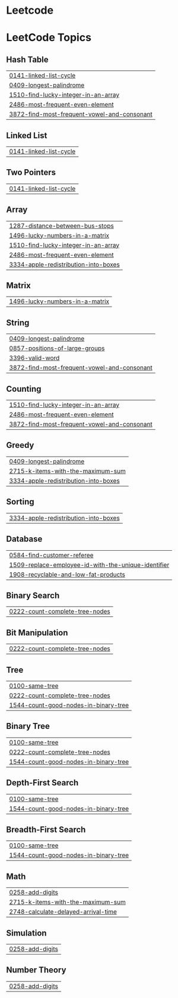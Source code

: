 # Leetcode
<!---LeetCode Topics Start-->
# LeetCode Topics
## Hash Table
|  |
| ------- |
| [0141-linked-list-cycle](https://github.com/arulselvan02/Leetcode/tree/master/0141-linked-list-cycle) |
| [0409-longest-palindrome](https://github.com/arulselvan02/Leetcode/tree/master/0409-longest-palindrome) |
| [1510-find-lucky-integer-in-an-array](https://github.com/arulselvan02/Leetcode/tree/master/1510-find-lucky-integer-in-an-array) |
| [2486-most-frequent-even-element](https://github.com/arulselvan02/Leetcode/tree/master/2486-most-frequent-even-element) |
| [3872-find-most-frequent-vowel-and-consonant](https://github.com/arulselvan02/Leetcode/tree/master/3872-find-most-frequent-vowel-and-consonant) |
## Linked List
|  |
| ------- |
| [0141-linked-list-cycle](https://github.com/arulselvan02/Leetcode/tree/master/0141-linked-list-cycle) |
## Two Pointers
|  |
| ------- |
| [0141-linked-list-cycle](https://github.com/arulselvan02/Leetcode/tree/master/0141-linked-list-cycle) |
## Array
|  |
| ------- |
| [1287-distance-between-bus-stops](https://github.com/arulselvan02/Leetcode/tree/master/1287-distance-between-bus-stops) |
| [1496-lucky-numbers-in-a-matrix](https://github.com/arulselvan02/Leetcode/tree/master/1496-lucky-numbers-in-a-matrix) |
| [1510-find-lucky-integer-in-an-array](https://github.com/arulselvan02/Leetcode/tree/master/1510-find-lucky-integer-in-an-array) |
| [2486-most-frequent-even-element](https://github.com/arulselvan02/Leetcode/tree/master/2486-most-frequent-even-element) |
| [3334-apple-redistribution-into-boxes](https://github.com/arulselvan02/Leetcode/tree/master/3334-apple-redistribution-into-boxes) |
## Matrix
|  |
| ------- |
| [1496-lucky-numbers-in-a-matrix](https://github.com/arulselvan02/Leetcode/tree/master/1496-lucky-numbers-in-a-matrix) |
## String
|  |
| ------- |
| [0409-longest-palindrome](https://github.com/arulselvan02/Leetcode/tree/master/0409-longest-palindrome) |
| [0857-positions-of-large-groups](https://github.com/arulselvan02/Leetcode/tree/master/0857-positions-of-large-groups) |
| [3396-valid-word](https://github.com/arulselvan02/Leetcode/tree/master/3396-valid-word) |
| [3872-find-most-frequent-vowel-and-consonant](https://github.com/arulselvan02/Leetcode/tree/master/3872-find-most-frequent-vowel-and-consonant) |
## Counting
|  |
| ------- |
| [1510-find-lucky-integer-in-an-array](https://github.com/arulselvan02/Leetcode/tree/master/1510-find-lucky-integer-in-an-array) |
| [2486-most-frequent-even-element](https://github.com/arulselvan02/Leetcode/tree/master/2486-most-frequent-even-element) |
| [3872-find-most-frequent-vowel-and-consonant](https://github.com/arulselvan02/Leetcode/tree/master/3872-find-most-frequent-vowel-and-consonant) |
## Greedy
|  |
| ------- |
| [0409-longest-palindrome](https://github.com/arulselvan02/Leetcode/tree/master/0409-longest-palindrome) |
| [2715-k-items-with-the-maximum-sum](https://github.com/arulselvan02/Leetcode/tree/master/2715-k-items-with-the-maximum-sum) |
| [3334-apple-redistribution-into-boxes](https://github.com/arulselvan02/Leetcode/tree/master/3334-apple-redistribution-into-boxes) |
## Sorting
|  |
| ------- |
| [3334-apple-redistribution-into-boxes](https://github.com/arulselvan02/Leetcode/tree/master/3334-apple-redistribution-into-boxes) |
## Database
|  |
| ------- |
| [0584-find-customer-referee](https://github.com/arulselvan02/Leetcode/tree/master/0584-find-customer-referee) |
| [1509-replace-employee-id-with-the-unique-identifier](https://github.com/arulselvan02/Leetcode/tree/master/1509-replace-employee-id-with-the-unique-identifier) |
| [1908-recyclable-and-low-fat-products](https://github.com/arulselvan02/Leetcode/tree/master/1908-recyclable-and-low-fat-products) |
## Binary Search
|  |
| ------- |
| [0222-count-complete-tree-nodes](https://github.com/arulselvan02/Leetcode/tree/master/0222-count-complete-tree-nodes) |
## Bit Manipulation
|  |
| ------- |
| [0222-count-complete-tree-nodes](https://github.com/arulselvan02/Leetcode/tree/master/0222-count-complete-tree-nodes) |
## Tree
|  |
| ------- |
| [0100-same-tree](https://github.com/arulselvan02/Leetcode/tree/master/0100-same-tree) |
| [0222-count-complete-tree-nodes](https://github.com/arulselvan02/Leetcode/tree/master/0222-count-complete-tree-nodes) |
| [1544-count-good-nodes-in-binary-tree](https://github.com/arulselvan02/Leetcode/tree/master/1544-count-good-nodes-in-binary-tree) |
## Binary Tree
|  |
| ------- |
| [0100-same-tree](https://github.com/arulselvan02/Leetcode/tree/master/0100-same-tree) |
| [0222-count-complete-tree-nodes](https://github.com/arulselvan02/Leetcode/tree/master/0222-count-complete-tree-nodes) |
| [1544-count-good-nodes-in-binary-tree](https://github.com/arulselvan02/Leetcode/tree/master/1544-count-good-nodes-in-binary-tree) |
## Depth-First Search
|  |
| ------- |
| [0100-same-tree](https://github.com/arulselvan02/Leetcode/tree/master/0100-same-tree) |
| [1544-count-good-nodes-in-binary-tree](https://github.com/arulselvan02/Leetcode/tree/master/1544-count-good-nodes-in-binary-tree) |
## Breadth-First Search
|  |
| ------- |
| [0100-same-tree](https://github.com/arulselvan02/Leetcode/tree/master/0100-same-tree) |
| [1544-count-good-nodes-in-binary-tree](https://github.com/arulselvan02/Leetcode/tree/master/1544-count-good-nodes-in-binary-tree) |
## Math
|  |
| ------- |
| [0258-add-digits](https://github.com/arulselvan02/Leetcode/tree/master/0258-add-digits) |
| [2715-k-items-with-the-maximum-sum](https://github.com/arulselvan02/Leetcode/tree/master/2715-k-items-with-the-maximum-sum) |
| [2748-calculate-delayed-arrival-time](https://github.com/arulselvan02/Leetcode/tree/master/2748-calculate-delayed-arrival-time) |
## Simulation
|  |
| ------- |
| [0258-add-digits](https://github.com/arulselvan02/Leetcode/tree/master/0258-add-digits) |
## Number Theory
|  |
| ------- |
| [0258-add-digits](https://github.com/arulselvan02/Leetcode/tree/master/0258-add-digits) |
<!---LeetCode Topics End-->